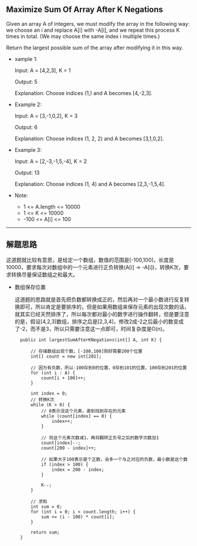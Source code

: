 ## Maximize Sum Of Array After K Negations

Given an array A of integers, we must modify the array in the following way: we choose an i and replace A[i] with -A[i], and we repeat this process K times in total.  (We may choose the same index i multiple times.)

Return the largest possible sum of the array after modifying it in this way.

 

- xample 1:

  Input: A = [4,2,3], K = 1

  Output: 5

  Explanation: Choose indices (1,) and A becomes [4,-2,3].

- Example 2:

  Input: A = [3,-1,0,2], K = 3

  Output: 6

  Explanation: Choose indices (1, 2, 2) and A becomes [3,1,0,2].

- Example 3:

  Input: A = [2,-3,-1,5,-4], K = 2

  Output: 13

  Explanation: Choose indices (1, 4) and A becomes [2,3,-1,5,4].
 

- Note:

  - 1 <= A.length <= 10000
  - 1 <= K <= 10000
  - -100 <= A[i] <= 100

---

## 解题思路

这道题就比较有意思，是给定一个数组，数值的范围是[-100,100]，长度是10000，要求每次对数组中的一个元素进行正负转换(A[i] -> -A[i])，转换K次，要求转换尽量保证数组之和最大。

- 数组保存位置

  这道题的思路就是首先把负数都转换成正的，然后再对一个最小数进行反复转换即可，所以肯定是要排序的，但是如果用数组来保存元素的出现次数的话，就其实已经天然排序了，所以每次都对最小的数字进行操作翻转，但是要注意的是，假设[4,2,3]数组，排序之后是[2,3,4]，修改2成-2之后最小的数变成了-2，而不是3，所以只需要注意这一点即可，时间复杂度是O(n)。

  ```
	public int largestSumAfterKNegations(int[] A, int K) {

		// 存储数组出现个数，[-100,100]刚好需要200个位置
		int[] count = new int[201];

		// 因为有负数，所以-100存到0的位置，0存到101的位置，100存到201的位置
		for (int i : A) {
			count[i + 100]++;
		}

		int index = 0;
		// 转换K次
		while (K > 0) {
			// 0表示没这个元素，直到找到存在的元素
			while (count[index] == 0) {
				index++;
			}

			// 将这个元素次数减1，再将翻转正负号之后的数字次数加1
			count[index]--;
			count[200 - index]++;

			// 如果大于100表示是个正数，会多一个与之对应的负数，最小数是这个数
			if (index > 100) {
				index = 200 - index;
			}

			K--;
		}

		// 求和
		int sum = 0;
		for (int i = 0; i < count.length; i++) {
			sum += (i - 100) * count[i];
		}

		return sum;
	}

  ```